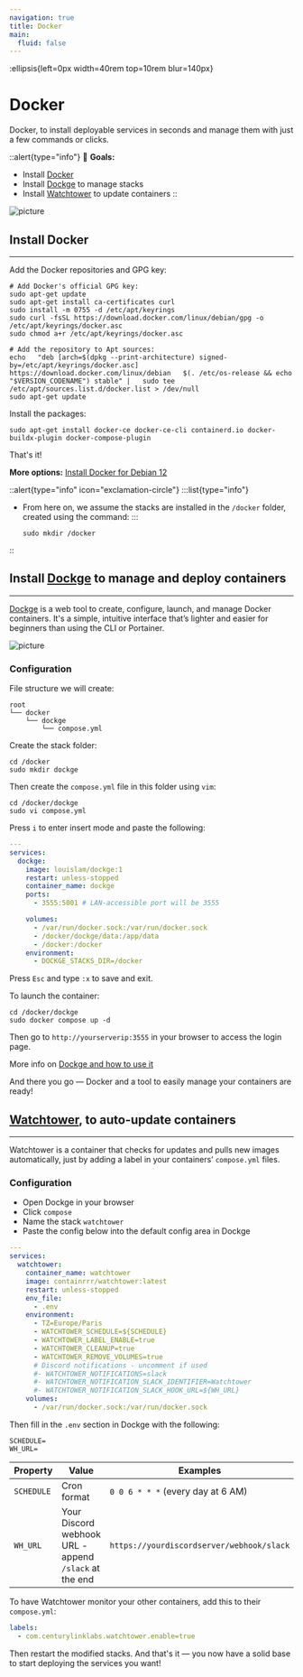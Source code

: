 ```yaml
---
navigation: true
title: Docker
main:
  fluid: false
---
```

:ellipsis{left=0px width=40rem top=10rem blur=140px}
# Docker

Docker, to install deployable services in seconds and manage them with just a few commands or clicks.

::alert{type="info"}
🎯  __Goals:__
- Install [Docker](https://www.docker.com/)
- Install [Dockge](https://github.com/louislam/dockge) to manage stacks
- Install [Watchtower](https://github.com/containrrr/watchtower) to update containers
::

![picture](/img/serveex/docker.svg)

## Install Docker
---
Add the Docker repositories and GPG key:

```shell
# Add Docker's official GPG key:
sudo apt-get update
sudo apt-get install ca-certificates curl
sudo install -m 0755 -d /etc/apt/keyrings
sudo curl -fsSL https://download.docker.com/linux/debian/gpg -o /etc/apt/keyrings/docker.asc
sudo chmod a+r /etc/apt/keyrings/docker.asc

# Add the repository to Apt sources:
echo   "deb [arch=$(dpkg --print-architecture) signed-by=/etc/apt/keyrings/docker.asc] https://download.docker.com/linux/debian   $(. /etc/os-release && echo "$VERSION_CODENAME") stable" |   sudo tee /etc/apt/sources.list.d/docker.list > /dev/null
sudo apt-get update
```

Install the packages:

```shell
sudo apt-get install docker-ce docker-ce-cli containerd.io docker-buildx-plugin docker-compose-plugin
```

That's it!

**More options:** [Install Docker for Debian 12](https://docs.docker.com/engine/install/debian/)

::alert{type="info" icon="exclamation-circle"}
:::list{type="info"}
- From here on, we assume the stacks are installed in the `/docker` folder, created using the command:
:::
    ```shell
    sudo mkdir /docker
::

## Install [Dockge](https://github.com/louislam/dockge) to manage and deploy containers
---
[Dockge](https://github.com/louislam/dockge) is a web tool to create, configure, launch, and manage Docker containers. It's a simple, intuitive interface that’s lighter and easier for beginners than using the CLI or Portainer.

![picture](/img/serveex/dockge.png)

### Configuration

File structure we will create:

```console
root
└── docker
    └── dockge    
        └── compose.yml
```

Create the stack folder:

```shell
cd /docker
sudo mkdir dockge
```

Then create the `compose.yml` file in this folder using `vim`:

```shell
cd /docker/dockge
sudo vi compose.yml
```
Press `i` to enter insert mode and paste the following:

```yaml
---
services:
  dockge:
    image: louislam/dockge:1
    restart: unless-stopped
    container_name: dockge
    ports:
      - 3555:5001 # LAN-accessible port will be 3555

    volumes:
      - /var/run/docker.sock:/var/run/docker.sock
      - /docker/dockge/data:/app/data
      - /docker:/docker
    environment:
      - DOCKGE_STACKS_DIR=/docker
```

Press `Esc` and type `:x` to save and exit.

To launch the container:

```shell
cd /docker/dockge
sudo docker compose up -d
```

Then go to `http://yourserverip:3555` in your browser to access the login page.

More info on [Dockge and how to use it](https://github.com/louislam/dockge)

And there you go — Docker and a tool to easily manage your containers are ready!

## [Watchtower](https://github.com/containrrr/watchtower?tab=readme-ov-file), to auto-update containers
---
Watchtower is a container that checks for updates and pulls new images automatically, just by adding a label in your containers’ `compose.yml` files.

### Configuration

- Open Dockge in your browser
- Click `compose`
- Name the stack `watchtower`
- Paste the config below into the default config area in Dockge

```yaml
---
services:
  watchtower:
    container_name: watchtower
    image: containrrr/watchtower:latest
    restart: unless-stopped
    env_file:
      - .env
    environment:
      - TZ=Europe/Paris
      - WATCHTOWER_SCHEDULE=${SCHEDULE}
      - WATCHTOWER_LABEL_ENABLE=true
      - WATCHTOWER_CLEANUP=true
      - WATCHTOWER_REMOVE_VOLUMES=true
      # Discord notifications - uncomment if used
      #- WATCHTOWER_NOTIFICATIONS=slack
      #- WATCHTOWER_NOTIFICATION_SLACK_IDENTIFIER=Watchtower
      #- WATCHTOWER_NOTIFICATION_SLACK_HOOK_URL=${WH_URL}
    volumes:
      - /var/run/docker.sock:/var/run/docker.sock
```

Then fill in the `.env` section in Dockge with the following:

```properties
SCHEDULE=
WH_URL=
```

| Property       | Value                                                              | Examples                                     |
|----------------|--------------------------------------------------------------------|----------------------------------------------|
| `SCHEDULE`     | Cron format                                                        | `0 0 6 * * *` (every day at 6 AM)            |
| `WH_URL`       | Your Discord webhook URL - append `/slack` at the end              | `https://yourdiscordserver/webhook/slack`   |

To have Watchtower monitor your other containers, add this to their `compose.yml`:

```yaml
labels:
  - com.centurylinklabs.watchtower.enable=true
```

Then restart the modified stacks. And that's it — you now have a solid base to start deploying the services you want!
